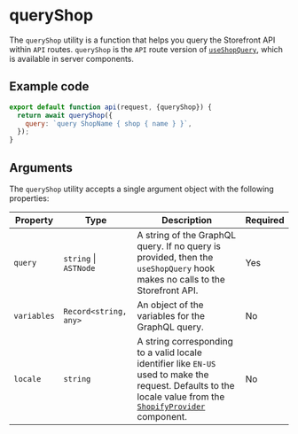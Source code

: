 # queryShop


The `queryShop` utility is a function that helps you query the Storefront API within `API` routes. `queryShop` is the `API` route version of [`useShopQuery`](/hooks/global/useshopquery/), which is available in server components.

## Example code

```jsx title="my-api.server.js"
export default function api(request, {queryShop}) {
  return await queryShop({
    query: `query ShopName { shop { name } }`,
  });
}
```



## Arguments

The `queryShop` utility accepts a single argument object with the following properties:

| Property    | Type                                            | Description                                                                                                                                                                                                                                         | Required |
| ----------- | ----------------------------------------------- | --------------------------------------------------------------------------------------------------------------------------------------------------------------------------------------------------------------------------------------------------- | -------- |
| `query`     | `string` &#124; `ASTNode` | A string of the GraphQL query. If no query is provided, then the `useShopQuery` hook makes no calls to the Storefront API.                                                                                                                          | Yes      |
| `variables` | `Record<string, any>`                           | An object of the variables for the GraphQL query.                                                                                                                                                                                                   | No       |
| `locale`    | `string`                                        | A string corresponding to a valid locale identifier like `EN-US` used to make the request. Defaults to the locale value from the [`ShopifyProvider`](/components/global/shopifyprovider/) component. | No       |
